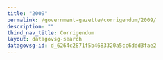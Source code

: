 ```yaml
---
title: "2009"
permalink: /government-gazette/corrigendum/2009/
description: ""
third_nav_title: Corrigendum
layout: datagovsg-search
datagovsg-id: d_6264c2871f5b4683320a5cc6ddd3fae2
---
```

